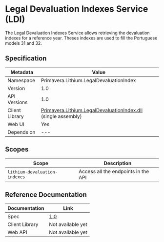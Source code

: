 # Legal Devaluation Indexes Service (LDI)

The Legal Devaluation Indexes Service allows retrieving the devaluation indexes for a reference year. Theses indexes are used to fill the Portuguese models 31 and 32.

## Specification

<!-- markdown-link-check-disable -->
| Metadata | Value |
| - | - |
| Namespace | Primavera.Lithium.LegalDevaluationIndex |
| Version | 1.0 |
| API Versions | 1.0 |
| Client Library | [Primavera.Lithium.LegalDevaluationIndex.dll](http://nuget.primaverabss.com:82/feeds/public-lithium-general/Primavera.Lithium.LegalDevaluationIndex) (single assembly) |
| Web UI | Yes |
| Depends on | --- |
<!-- markdown-link-check-enable -->

## Scopes

| Scope | Description |
| - | - |
| `lithium-devaluation-indexes` | Access all the endpoints in the API |

## Reference Documentation

| Documentation | Link |
| - | - |
| Spec | [1.0](./specs/ldi-spec-1.0.md) |
| Client Library | Not available yet |
| Web API | Not available yet |
